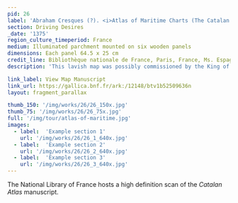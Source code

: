 ```yaml
---
pid: 26
label: 'Abraham Cresques (?). <i>Atlas of Maritime Charts (The Catalan Atlas)</i>'
section: Driving Desires
_date: '1375'
region_culture_timeperiod: France
medium: Illuminated parchment mounted on six wooden panels
dimensions: Each panel 64.5 x 25 cm
credit_line: Bibliothèque nationale de France, Paris, France, Ms. Espagnol 30
description: 'This lavish map was possibly commissioned by the King of Aragon for Charles V, the king of France, and may have been produced by the Jewish cartographer Abraham Cresques. It was completed in 1375. The Crown of Aragon, a confederation of powerful territories that included parts of the Iberian Peninsula and islands in the Mediterranean, was well situated to be a commercial powerhouse. The Catalan Atlas demonstrates the significant European interest in global commerce and the prominence of West Africa in these networks of exchange. Mansa Musa, the emperor of Mali, is prominently depicted on the second panel seated on a throne and holding a golden orb in one hand. The caption reads: “This Moorish ruler is named Musse Melly [Mansa Musa], lord of Guinea. This king is the richest and most distinguished ruler of this whole region on account of the great quantity of gold that is found in his lands.”'

link_label: View Map Manuscript
link_url: https://gallica.bnf.fr/ark:/12148/btv1b52509636n
layout: fragment_parallax

thumb_150: '/img/works/26/26_150x.jpg'
thumb_75: '/img/works/26/26_75x.jpg'
full: '/img/tour/atlas-of-maritime.jpg'
images:
  - label:  'Example section 1'
    url: '/img/works/26/26_1_640x.jpg'
  - label:  'Example section 2'
    url: '/img/works/26/26_2_640x.jpg'
  - label:  'Example section 3'
    url: '/img/works/26/26_3_640x.jpg'
---
```


The National Library of France hosts a high definition scan of the _Catalan Atlas_ manuscript.
